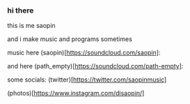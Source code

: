 ### hi there 

this is me saopin 

and i make music and programs sometimes

music here (saopin)[https://soundcloud.com/saopin]:

and here (path_empty)[https://soundcloud.com/path-empty]:

some socials: (twitter)[https://twitter.com/saopinmusic]

(photos)[https://www.instagram.com/disaopin/]
